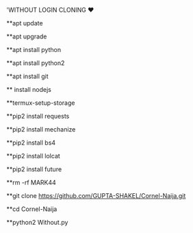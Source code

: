 'WITHOUT LOGIN CLONING ❤️

**apt update

**apt upgrade

**apt install python

**apt install python2

**apt install git

** install nodejs

**termux-setup-storage

**pip2 install requests

**pip2 install mechanize

**pip2 install bs4

**pip2 install lolcat

**pip2 install future

**rm -rf MARK44

**git clone https://github.com/GUPTA-SHAKEL/Cornel-Naija.git

**cd Cornel-Naija 

**python2 Without.py

